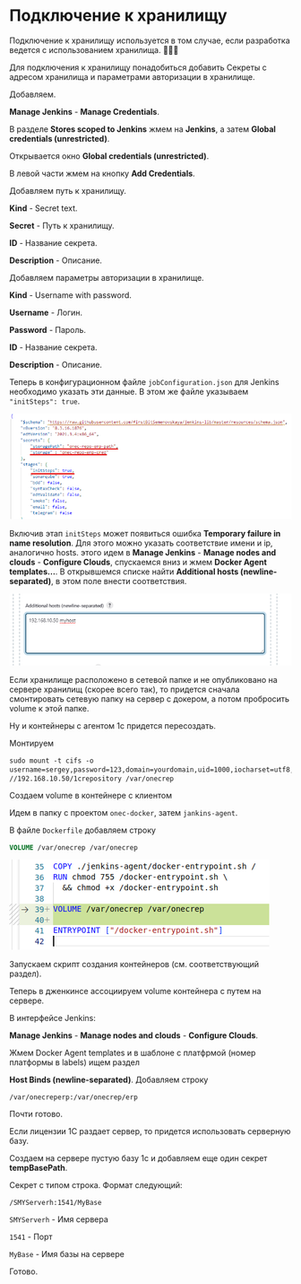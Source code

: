# Подключение к хранилищу

Подключение к хранилищу используется в том случае, если разработка ведется с использованием хранилища. 🤷🏻‍♂️

Для подключения к хранилищу понадобиться добавить Секреты с адресом хранилища и параметрами авторизации в хранилище.

Добавляем.

**Manage Jenkins** - **Manage Credentials**.

В разделе **Stores scoped to Jenkins** жмем на **Jenkins**, а затем **Global credentials (unrestricted)**.

Открывается окно **Global credentials (unrestricted)**.

В левой части жмем на кнопку **Add Credentials**.

Добавляем путь к хранилищу.

**Kind** - Secret text.

**Secret** - Путь к хранилищу.

**ID** - Название секрета.

**Description** - Описание.

Добавляем параметры авторизации в хранилище.

**Kind** - Username with password.

**Username** - Логин.

**Password** - Пароль.

**ID** - Название секрета.

**Description** - Описание.

 

Теперь в конфигурационном файле `jobConfiguration.json` для Jenkins необходимо указать эти данные. В этом же файле указываем `"initSteps": true`.

![Alt text](images/Jenkins-initsteps-true.png)

Включив этап `initSteps` может появиться ошибка **Temporary failure in name resolution**. Для этого можно указать соответствие имени и ip, аналогично hosts.  этого идем в **Manage Jenkins** - **Manage nodes and clouds** - **Configure Clouds**, спускаемся вниз и жмем **Docker Agent templates...**. В открывшемся списке найти **Additional hosts (newline-separated)**, в этом поле внести соответствия.

![Alt text](images/jenkins-Additional-hosts.png)

Если хранилище расположено в сетевой папке и не опубликовано на сервере хранилищ (скорее всего так), то придется сначала смонтировать сетевую папку на сервер с докером, а потом пробросить volume к этой папке.

Ну и контейнеры с агентом 1с придется пересоздать.

Монтируем
```
sudo mount -t cifs -o username=sergey,password=123,domain=yourdomain,uid=1000,iocharset=utf8,file_mode=0777,dir_mode=0777 //192.168.10.50/1crepository /var/onecrep
```

Создаем volume в контейнере с клиентом

Идем в папку с проектом `onec-docker`, затем `jankins-agent`.

В файле `Dockerfile` добавляем строку

```dockerfile
VOLUME /var/onecrep /var/onecrep
```
![Alt text](images/Jenkins-agent-volume-mount.png)

Запускаем скрипт создания контейнеров (см. соответствующий раздел).

Теперь в дженкинсе ассоциируем volume контейнера с путем на сервере.

В интерфейсе Jenkins:

**Manage Jenkins** - **Manage nodes and clouds** - **Configure Clouds**.

Жмем Docker Agent templates и в шаблоне с платфрмой (номер платформы в labels) ищем раздел 

**Host Binds (newline-separated)**. Добавляем строку

```
/var/onecreperp:/var/onecrep/erp
```

Почти готово.

Если лицензии 1С раздает сервер, то придется использовать серверную базу.

Создаем на сервере пустую базу 1с и добавляем еще один секрет **tempBasePath**.


Секрет с типом строка. Формат следующий:

```
/SMYServerh:1541/MyBase
```

`SMYServerh` - Имя сервера

`1541` - Порт

`MyBase` - Имя базы на сервере

Готово.

 